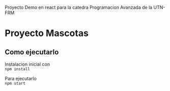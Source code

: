 Proyecto Demo en react para la catedra Programacion Avanzada de la UTN-FRM

# Proyecto Mascotas

## Como ejecutarlo

Instalacion inicial con <br>
`npm install`

Para ejecutarlo <br>
`npm start`
